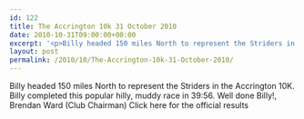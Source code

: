 ```yaml
---
id: 122
title: The Accrington 10k 31 October 2010
date: 2010-10-31T09:00:00+00:00
excerpt: '<p>Billy headed 150 miles North to represent the Striders in the Accrington 10K. Billy completed this popular hilly, muddy race in 39:56. Well done Billy!, Brendan Ward (Club Chairman) Click here for the official results</p>'
layout: post
permalink: /2010/10/The-Accrington-10k-31-October-2010/
---
```

Billy headed 150 miles North to represent the Striders in the Accrington 10K. Billy completed this popular hilly, muddy race in 39:56. Well done Billy!, Brendan Ward (Club Chairman) Click here for the official results
